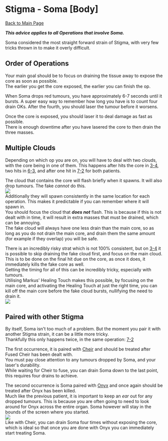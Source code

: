 
# Stigma - Soma [Body]

[Back to Main Page](../index.md)

***This advice applies to all Operations that involve Soma.*** <br>

Soma considered the most straight forward strain of Stigma, with very few tricks thrown in to make it overly difficult.

## Order of Operations

Your main goal should be to focus on draining the tissue away to expose the core as soon as possible. <br>
The earlier you get the core exposed, the earlier you can finish the op. <br>

When Soma drops red tumours, you have approximately 6-7 seconds until it bursts. A super easy way to remember how long you have is to count four drain OKs. After the fourth, you should laser the tumour before it worsens. <br>

Once the core is exposed, you should laser it to deal damage as fast as possible. <br>
There is enough downtime after you have lasered the core to then drain the three masses. <br>

## Multiple Clouds

Depending on which op you are on, you will have to deal with two clouds, with the core being in one of them. This happens after hits the core in [3-4](../chp/chp3#3-4), two hits in [6-3](../chp/chp6.md#6-3-v), and after one hit in [7-2](../chp/chp7.md#7-2) for both patients. <br>

The cloud that contains the core will flash briefly when it spawns. It will also drop tumours. The fake *cannot* do this. <br>
![](img/somaFlash.gif) <br>
Additionally they will spawn consistently in the same location for each operation. This makes it predictable if you can remember where it will spawn in. <br>
You should focus the cloud that ***does not*** flash. This is because if this is not dealt with in time, it will result in extra masses that must be drained, which can be annoying. <br>
The fake cloud will always have one less drain than the main core, so as long as you do not drain the main core, and drain them the same amount (for example if they overlap) you will be safe. <br>

There is an incredibly risky strat which is not 100% consistent, but on [3-4](../chp/chp3#3-4) it is possible to skip draining the fake cloud first, and focus on the main cloud. This is to be done on the final hit due on the core, as once it does, it immediately kills the fake core as well. <br>
Getting the timing for all of this can be incredibly tricky, especially with tumours. <br>
Utilising Markus' Healing Touch makes this possible, by focusing on the main core, and activating the Healing Touch at just the right time, you can kill off the main core before the fake cloud bursts, nullifying the need to drain it. <br>
![](img/somaFastKill.gif) <br>

## Paired with other Stigma

By itself, Soma isn't too much of a problem. But the moment you pair it with another Stigma strain, it can be a little more tricky. <br>
Thankfully this only happens twice, in the same operation: [7-2](../chp/chp7.md#7-2) <br>

The first occurrence, it is paired with [Cheir](cheir.md) and should be treated after Fused Cheir has been dealt with. <br>
You must pay close attention to any tumours dropped by Soma, and your laser's durability. <br>
While waiting for Cheir to fuse, you can drain Soma down to the last point, this requires four drains to achieve. <br>

The second occurrence is Soma paired with [Onyx](onyx.md) and once again should be treated after Onyx has been killed. <br>
Much like the previous patient, it is important to keep an *ear* out for any dropped tumours. This is because you are often going to need to look around for Onyx across the entire organ. Soma however will stay in the bounds of the screen where you started. <br>
![](img/somaWithOnyx.png) <br>
Like with Cheir, you can drain Soma four times without exposing the core, which is ideal so that once you are done with Onyx you can immediately start treating Soma. <br>